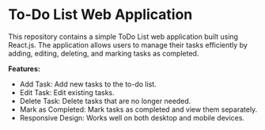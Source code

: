 # To-Do List Web Application
This repository contains a simple ToDo List web application built using React.js. The application allows users to manage their tasks efficiently by adding, editing, deleting, and marking tasks as completed.

**Features:**
- Add Task: Add new tasks to the to-do list.
- Edit Task: Edit existing tasks.
- Delete Task: Delete tasks that are no longer needed.
- Mark as Completed: Mark tasks as completed and view them separately.
- Responsive Design: Works well on both desktop and mobile devices.
